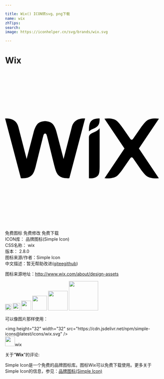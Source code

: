 ```yaml
---

title: Wix() ICON转svg、png下载
name: wix
zhTips: 
search: 
image: https://iconhelper.cn/svg/brands/wix.svg

---
```


# Wix  <small style="font-size: 60%;font-weight: 100"></small>

<div id="svg" class="svg-wrap">
<svg role="img" viewBox="0 0 24 24" xmlns="http://www.w3.org/2000/svg"><title>Wix icon</title><path d="M13.731 7.509c-.476.249-.653.67-.653 1.832 0 0 .241-.233.598-.363.26-.094.483-.237.612-.331.401-.295.464-.674.464-1.312 0 0-.656-.018-1.021.174m-2.82.272c-.388.342-.502.887-.502.887l-1.284 4.975L8.057 9.57c-.104-.433-.291-.968-.588-1.33-.378-.46-1.146-.49-1.228-.49-.082 0-.85.03-1.228.49-.296.362-.484.897-.588 1.33l-1.068 4.072-1.284-4.975s-.113-.545-.5-.887C.942 7.227 0 7.345 0 7.345l2.459 9.297s.811.059 1.217-.148c.533-.272.787-.482 1.11-1.747.287-1.127 1.091-4.44 1.166-4.676.038-.116.085-.395.29-.395.208 0 .252.278.288.395.074.236.88 3.549 1.167 4.676.323 1.265.576 1.475 1.11 1.747.405.207 1.216.148 1.216.148l2.46-9.297s-.943-.118-1.572.436m3.84 1.082s-.154.238-.505.434c-.225.126-.441.212-.674.323-.388.186-.494.394-.494.71V16.643s.62.079 1.027-.128c.522-.266.642-.523.647-1.68V9.2h-.001zm6.13 3.153L24 7.376s-1.317-.224-1.969.369c-.417.38-.883 1.063-.883 1.063L20 10.463c-.056.086-.13.18-.245.18-.117 0-.19-.094-.245-.18l-1.148-1.655s-.467-.683-.884-1.063c-.652-.593-1.969-.37-1.969-.37l3.12 4.641-3.112 4.626s1.372.174 2.024-.42c.417-.38.82-.998.82-.998l1.149-1.654c.055-.086.128-.18.245-.18.116 0 .189.094.245.18l1.148 1.654s.427.618.844.998c.652.594 2 .42 2 .42Z"/></svg>
</div>
<detail full-name='wix'></detail>

<div class="detail-page">
<p>
<span><span class="badge-success badge">免费图标</span> <span class="badge-success badge">免费修改</span>  <span class="badge-success badge">免费下载</span> </span>
<br/>
<span>
ICON库：
<span class="badge-secondary badge">品牌图标(Simple Icon)</span> 
</span>
<br/>
<span>
CSS名称：
<span class="badge-secondary badge">wix</span> 
</span>

<br/>
<span>
版本：
<span class="badge-secondary badge">2.8.0</span> 
</span>
<br/>
<span>图标来源/作者：<span class="badge-light badge">Simple Icon</span></span> 
<br/>
<span class="zh-detail">中文描述：暂无<span class="help-link"><span>帮助改进</span>(<a href="https://gitee.com/liuwave/icon-helper/edit/master/json/brands/wix.json" target="_blank" rel="noopener noreferrer">gitee</a><a href="https://github.com/liuwave/icon-helper/edit/master/json/brands/wix.json" target="_blank" rel="noopener noreferrer">github</a></span>)</span><br/>
</p>
</div><div class="description description alert alert-light"><p>图标来源地址：<a href="http://www.wix.com/about/design-assets" target="_blank" rel="noopener noreferrer">http://www.wix.com/about/design-assets</a></p></div>
<div class="alert alert-dark">
<img height="21" width="21" src="https://cdn.jsdelivr.net/npm/simple-icons@latest/icons/wix.svg" />
<img height="24" width="24" src="https://cdn.jsdelivr.net/npm/simple-icons@latest/icons/wix.svg" />
<img height="32" width="32" src="https://cdn.jsdelivr.net/npm/simple-icons@latest/icons/wix.svg" />
<img height="48" width="48" src="https://cdn.jsdelivr.net/npm/simple-icons@latest/icons/wix.svg" />
<img height="64" width="64" src="https://cdn.jsdelivr.net/npm/simple-icons@latest/icons/wix.svg" />
<img height="96" width="96" src="https://cdn.jsdelivr.net/npm/simple-icons@latest/icons/wix.svg" />

</div>
<div>
  <p>可以像图片那样使用：    
  </p>
  <div class="alert alert-primary" style="font-size: 14px">
    &lt;img height="32" width="32" src="https://cdn.jsdelivr.net/npm/simple-icons@latest/icons/wix.svg" /&gt;
    <copy-btn content='<img height="32" width="32" src="https://cdn.jsdelivr.net/npm/simple-icons@latest/icons/wix.svg" />'></copy-btn>
  </div>
  <div class="alert alert-secondary">
    <img height="32" width="32" src="https://cdn.jsdelivr.net/npm/simple-icons@latest/icons/wix.svg" />wix
    <copy-btn content="wix" btn-title="复制图标名称"></copy-btn>
  </div>
</div>
<div class="icon-detail__container">
<p>关于“<b>Wix</b>”的评论:</p>
</div>
<Vssue title="关于“Wix”的评论" />
<div><p>Simple Icon是一个免费的品牌图标库。图标Wix可以免费下载使用。更多关于  Simple Icon的信息，参见：<a target="_blank" href="https://iconhelper.cn/brands.html">品牌图标(Simple Icon)</a>
</p></div>
